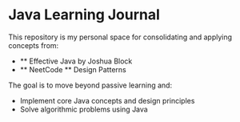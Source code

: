 # Java Learning Journal 
This repository is my personal space for consolidating and applying concepts from: 
- ** Effective Java by Joshua Block
- ** NeetCode ** Design Patterns

The goal is to move beyond passive learning and: 
- Implement core Java concepts and design principles
- Solve algorithmic problems using Java
